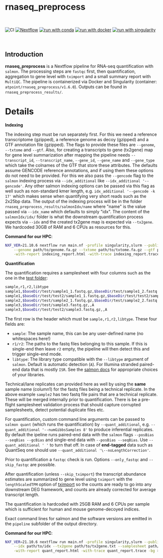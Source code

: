 # rnaseq_preprocess

<br>

![CI](https://github.com/ATpoint/sc_preprocess/actions/workflows/CI.yml/badge.svg)
[![Nextflow](https://img.shields.io/badge/nextflow%20DSL2-%E2%89%A521.10.6-23aa62.svg?labelColor=000000)](https://www.nextflow.io/)
[![run with conda](http://img.shields.io/badge/run%20with-conda-3EB049?labelColor=000000&logo=anaconda)](https://docs.conda.io/en/latest/)
[![run with docker](https://img.shields.io/badge/run%20with-docker-0db7ed?labelColor=000000&logo=docker)](https://www.docker.com/)
[![run with singularity](https://img.shields.io/badge/run%20with-singularity-1d355c.svg?labelColor=000000)](https://sylabs.io/docs/)

<br>

## Introduction

**rnaseq_preprocess** is a Nextflow pipeline for RNA-seq quantification with `salmon`. The processing steps are `fastqc` first, then quantification, aggregation to gene level with `tximport` and a small summary report with `MultiQC`. The pipeline is containerized via Docker and Singularity (container: `atpoint/rnaseq_preprocess/v1.6.0`). Outputs can be found in `rnaseq_preprocess_results/`.

# Details

**Indexing**<br>

The indexing step must be run separately first. For this we need a reference transcriptome (gzipped), a reference genome as decoy (gzipped) and a GTF annotation file (gzipped).
The flags to provide these files are `--genome`, `--txtome` and `--gtf`. Also, for creating a transcripts to gene (tx2gene) map for gene level summarization after mapping the pipeline needs `--transcript_id`, `--transcript_name`, `--gene_id`, `--gene_name` and `--gene_type` which take the colnames of the GTF that store these attributes. The defaults assume GENCODE reference annotations, and if using them these options do not need to be provided. For this we also pass the `--gencode` flag to the `salmon` indexing process via `--idx_additional` like `--idx_additional '--gencode'`. Any other salmon indexing options can be passed via this flag as well such as non-standard kmer length, e.g. `idx_additional '--gencode -k 17'` which makes sense when quantifying very short reads such as the 2x25bp data.
The output of the indexing process will be in the folder `rnaseq_preprocess_results/salmonIdx/name` where "name" is the value passed via `--idx_name` which defaults to simply "idx".
The content of the `salmonIdx/idx/` folder is what the downstream quantification process expects via `--idx` and the created tx2gene map is expected via `--tx2gene`.
We hardcoded 30GB of RAM and 6 CPUs as resources for this.

**Command for our HPC**:
```bash
NXF_VER=21.10.6 nextflow run main.nf -profile singularity,slurm --publishmode 'copy' --only_idx \
    --genome path/to/genome.fa.gz --txtome path/to/txtome.fa.gz --gtf path/to/foo.gtf.gz \
    -with-report indexing_report.html -with-trace indexing_report.trace -bg > indexing_report.log
```

**Quantification**

The quantification requires a samplesheet with four columns such as the one in the [test folder](test/samplesheet.csv):

```bash
sample,r1,r2,libtype
sample1,$baseDir/test/sample1_1.fastq.gz,$baseDir/test/sample1_2.fastq.gz,A
sample1,$baseDir/test/test2/sample1_1.fastq.gz,$baseDir/test/test2/sample1_2.fastq.gz,A
sample2,$baseDir/test/sample2_1.fastq.gz,$baseDir/test/sample2_2.fastq.gz,A
sample3,$baseDir/test/sample3.fastq.gz,,A
sample3,$baseDir/test/test2/sample3.fastq.gz,,A
```

The first row is the header which must be `sample,r1,r2,libtype`. These four fields are:
- `sample`: The sample name, this can be any user-defined name (no whitespaces here!)    
- `r1/r2`: The paths to the fastq files belonging to this sample. If this is single-end then leave `r2` empty, the pipeline will then detect this and trigger single-end mode.
- `libtype`: The library type compatible with the `--libtype` argument of `salmon`. Default is automatic detection (`A`). For Illumina stranded paired-end data that is mostly `ISR`. See the [salmon docs](https://salmon.readthedocs.io/en/latest/library_type.html) for appropriate choices of your libraries. 

Technical/lane replicates can provided here as well by using the **same** sample name (column1) for the fastq files being a technical replicate. In the above example `sample2` has two fastq file pairs that are a technical replicate. These will be merged internally prior to quantification. There is be a pre-flight samplesheet validation process that should capture corrupted samplesheets, detect potential duplicate files etc.

For quantification, custom command line arguments can be passed to `salmon quant` (which runs the quantification) by `--quant_additional`, e.g. `--quant_additional '--numGibbsSamples 8'` to produce inferential replicates. By default the ipeline runs paired-end data with the `salmon` flags `--posBias --seqBias --gcBias` and single-end data with `--posBias --seqBias`. Use `--quant_additional ' '` to turn that off. In case of **end-tagged** data such as QuantSeq one should use `--quant_additional '\--noLengthCorrection'`.

Prior to quantification a `fastqc` check is run. Options `--only_fastqc` and `--skip_fastqc` are possible.

After quantification (unless `--skip_tximport`) the transcript abundance estimates are summarized to gene level using `tximport` with the `lengthScaledTPM` option of [tximport](https://bioconductor.org/packages/release/bioc/vignettes/tximport/inst/doc/tximport.html#Downstream_DGE_in_Bioconductor) so the counts are ready to go into any downstream DEG framework, and counts are already corrected for average transcript length.

The quantification is hardcoded with 25GB RAM and 6 CPUs per sample which is sufficient for human and mouse genome-decoyed indices.

Exact command lines for salmon and the software versions are emitted in the `pipeline` subfolder of the output directory.

**Command for our HPC**:
```bash
NXF_VER=21.10.6 nextflow run main.nf -profile singularity,slurm --publishmode 'copy' \
    --idx path/to/idx --tx2gene path/to/tx2gene.txt --samplesheet path/to/samplesheet.csv \
    -with-report quant_report.html -with-trace quant_report.trace -bg > quant_report.log
```